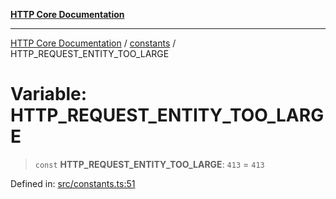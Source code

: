 [**HTTP Core Documentation**](../../README.md)

***

[HTTP Core Documentation](../../README.md) / [constants](../README.md) / HTTP\_REQUEST\_ENTITY\_TOO\_LARGE

# Variable: HTTP\_REQUEST\_ENTITY\_TOO\_LARGE

> `const` **HTTP\_REQUEST\_ENTITY\_TOO\_LARGE**: `413` = `413`

Defined in: [src/constants.ts:51](https://github.com/stonemjs/http-core/blob/38177eda1505fdb30323b11ec31ef2a0f0840267/src/constants.ts#L51)
